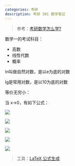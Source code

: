 ```yaml
---
categories: 考研
description: 考研 301 数学笔记
---
```


>参考：[考研数学怎么学?](https://www.zhihu.com/question/22527928/answer/130117447)

数学一的考试科目：
- 高数
- 线性代数
- 概率

ln叫做自然对数，是以e为底的对数

lg是常用对数，是以10为底的对数

等价无穷小：

当 x→0，有如下公式：

![][1]

![][2]

![][3]

![][4]

![][5]

>工具：[LaTeX 公式生成](http://www.codecogs.com/latex/eqneditor.php)






  [1]: https://www.github.com/nnngu/FigureBed/raw/master/2018/7/3/1530625466843.jpg
  [2]: https://www.github.com/nnngu/FigureBed/raw/master/2018/7/3/1530625547759.jpg
  [3]: https://www.github.com/nnngu/FigureBed/raw/master/2018/7/3/1530625607359.jpg
  [4]: https://www.github.com/nnngu/FigureBed/raw/master/2018/7/3/1530625647618.jpg
  [5]: https://www.github.com/nnngu/FigureBed/raw/master/2018/7/3/1530625870778.jpg